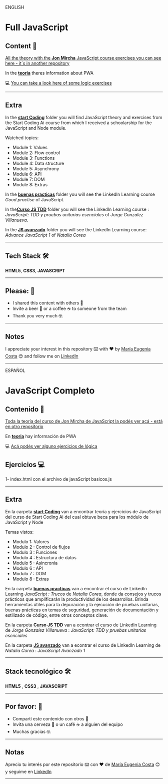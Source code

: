 ENGLISH

# Full JavaScript


## Content 📖

[All the theory with the **Jon Mircha** JavaScript course exercises you can see here - it´s in another repository](https://github.com/eugenia1984/learn-JS-with-JonMircha-videos)

In the [**teoria**](https://github.com/eugenia1984/JS-complete/tree/main/teoria) theres information about PWA 


:computer: [You can take a look here of some logic exercises](https://eugenia1984.github.io/JS-complete/)

---

## Extra

In the [**start Coding**](https://github.com/eugenia1984/JS-complete/tree/main/start_coding) folder you will find JavaScript theory and exercises from the Start Coding Ai course from which I received a schoolarship for the JavaScript and Node module.

Watched topics:

   * Module 1: Values
   * Module 2: Flow control
   * Module 3: Functions
   * Module 4: Data structure
   * Module 5: Asynchrony
   * Module 6: API
   * Module 7: DOM
   * Module 8: Extras
   
In the [**buenas practicas**](https://github.com/eugenia1984/JS-complete/tree/main/buenas_practicas) folder you will see the LinkedIn Learning course *Good practise* of JavaScript.



In the[**Curso JS TDD**](https://github.com/eugenia1984/JS-complete/tree/main/curso_js_tdd) folder you will see the LinkedIn Learning course  : *JavaScript: TDD y pruebas unitarias esenciales* of *Jorge Gonzalez Villanueva*.


In the [**JS avanzado**](https://github.com/eugenia1984/JS-complete/tree/main/js_avanzado) folder you will see the LinkedIn Learning course: *Advance JavaScript 1*  of *Natalia Corea*

---

## Tech Stack 🛠️

**HTML5**, **CSS3**, **JAVASCRIPT**

---

## Please: 🎁

* I shared this content with others 📢
* Invite a beer 🍺 or a coffee ☕ to someone from the team
* Thank you very much 🤓.

---

## Notes

I appreciate your interest in this repository ⌨️ with ❤️ by [María Eugenia Costa](https://github.com/eugenia1984) 😊 and follow me on [LinkedIn](http://www.linkedin.com/in/maríaeugeniacosta)



---


ESPAÑOL

# JavaScript Completo


## Contenido 📖

[Toda la teoría del curso de Jon Mircha de JavaScript la podés ver acá - está en otro repositorio](https://github.com/eugenia1984/learn-JS-with-JonMircha-videos)

En [**teoria**](https://github.com/eugenia1984/JS-complete/tree/main/teoria) hay información de PWA 

:computer: [Acá podés ver alguno ejercicios de lógica](https://eugenia1984.github.io/JS-complete/)


## Ejercicios :computer:

1- index.html con el archivo de javaScript basicos.js <br>


---

## Extra

En la carpeta [**start Coding**](https://github.com/eugenia1984/JS-complete/tree/main/start_coding) van a encontrar teoría y ejercicios de JavaScript del curso de Start Coding Ai del cual obtuve beca para los módulo de JavaScript y Node

Temas vistos:

   * Modulo 1: Valores
   * Modulo 2 : Control de flujos
   * Modulo 3 : Funciones
   * Modulo 4 : Estructura de datos
   * Modulo 5 : Asincronía
   * Modulo 6 : API
   * Modulo 7 : DOM
   * Modulo 8 : Extras


En la carpeta [**buenas practicas**](https://github.com/eugenia1984/JS-complete/tree/main/buenas_practicas) van a encontrar el curso de LinkedIn Learning  *JavaScript : Trucos* de *Natalia Corea*, donde da consejos y trucos prácticos que amplificarán la productividad de los desarrollos. Brinda herramientas útiles para la depuración y la ejecución de pruebas unitarias, buenas prácticas en temas de seguridad, generación de documentación y estilizado de código, entre otros conceptos clave.


En la carpeta [**Curso JS TDD**](https://github.com/eugenia1984/JS-complete/tree/main/curso_js_tdd) van a econtrar el curso de LinkedIn Learning de *Jorge Gonzalez Villanueva* : *JavaScript: TDD y pruebas unitarias esenciales*

En la carpeta [**JS avanzado**](https://github.com/eugenia1984/JS-complete/tree/main/js_avanzado) van a econtrar el curso de LinkedIn Learning de *Natalia Corea* : *JavaScript Avanzado 1*

---


## Stack tecnológico  🛠️

**HTML5** , **CSS3** , **JAVASCRIPT**

---

## Por favor: 🎁

* Compartí este contenido con otros 📢
* Invita una cerveza 🍺 o un café ☕ a alguien del equipo 
* Muchas gracias 🤓.

---

## Notas

Aprecio tu interés por este repositorio ⌨️  con ❤️ de [María Eugenia Costa](https://github.com/eugenia1984) 😊 y seguime en  [LinkedIn](http://www.linkedin.com/in/maríaeugeniacosta) 


---
